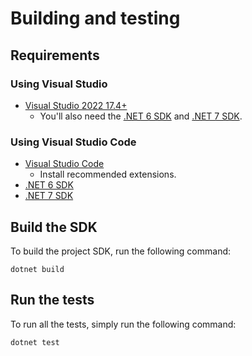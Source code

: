 # Building and testing

## Requirements

### Using Visual Studio

* [Visual Studio 2022 17.4+][download-vs]
  * You'll also need the [.NET 6 SDK][download-dotnet-6-sdk] and [.NET 7 SDK][download-dotnet-7-sdk].

### Using Visual Studio Code

* [Visual Studio Code][download-vs-code]
  * Install recommended extensions.
* [.NET 6 SDK][download-dotnet-6-sdk]
* [.NET 7 SDK][download-dotnet-7-sdk]

## Build the SDK

To build the project SDK, run the following command:

``` shell
dotnet build
```

## Run the tests

To run all the tests, simply run the following command:

``` shell
dotnet test
```

[download-dotnet-6-sdk]: https://dotnet.microsoft.com/download/dotnet/6.0 "Download .NET 6.0"
[download-dotnet-7-sdk]: https://dotnet.microsoft.com/download/dotnet/7.0 "Download .NET 7.0"
[download-vs]: https://visualstudio.microsoft.com/downloads/ "Download Visual Studio"
[download-vs-code]: https://code.visualstudio.com/Download "Download Visual Studio Code"
